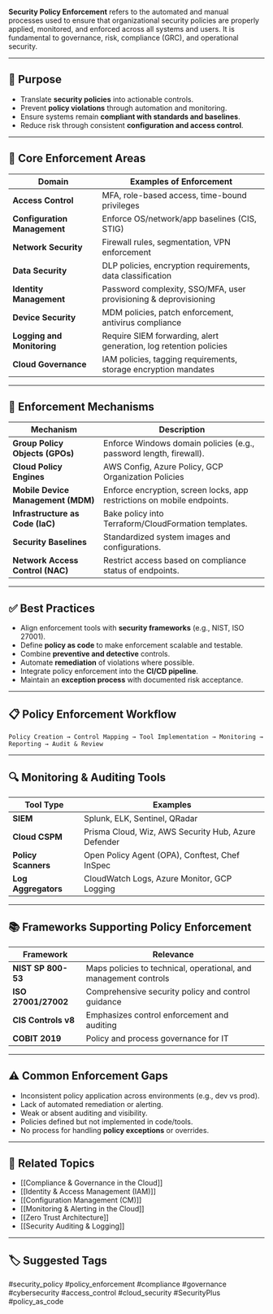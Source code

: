 **Security Policy Enforcement** refers to the automated and manual processes used to ensure that organizational security policies are properly applied, monitored, and enforced across all systems and users. It is fundamental to governance, risk, compliance (GRC), and operational security.

---

## 🎯 Purpose

- Translate **security policies** into actionable controls.
- Prevent **policy violations** through automation and monitoring.
- Ensure systems remain **compliant with standards and baselines**.
- Reduce risk through consistent **configuration and access control**.

---

## 🧱 Core Enforcement Areas

| Domain                     | Examples of Enforcement                                                  |
|----------------------------|--------------------------------------------------------------------------|
| **Access Control**          | MFA, role-based access, time-bound privileges                           |
| **Configuration Management**| Enforce OS/network/app baselines (CIS, STIG)                             |
| **Network Security**        | Firewall rules, segmentation, VPN enforcement                           |
| **Data Security**           | DLP policies, encryption requirements, data classification              |
| **Identity Management**     | Password complexity, SSO/MFA, user provisioning & deprovisioning         |
| **Device Security**         | MDM policies, patch enforcement, antivirus compliance                   |
| **Logging and Monitoring**  | Require SIEM forwarding, alert generation, log retention policies        |
| **Cloud Governance**        | IAM policies, tagging requirements, storage encryption mandates          |

---

## 🔧 Enforcement Mechanisms

| Mechanism                  | Description                                                             |
|----------------------------|-------------------------------------------------------------------------|
| **Group Policy Objects (GPOs)** | Enforce Windows domain policies (e.g., password length, firewall).    |
| **Cloud Policy Engines**    | AWS Config, Azure Policy, GCP Organization Policies                     |
| **Mobile Device Management (MDM)** | Enforce encryption, screen locks, app restrictions on mobile endpoints. |
| **Infrastructure as Code (IaC)** | Bake policy into Terraform/CloudFormation templates.                  |
| **Security Baselines**      | Standardized system images and configurations.                          |
| **Network Access Control (NAC)** | Restrict access based on compliance status of endpoints.              |

---

## ✅ Best Practices

- Align enforcement tools with **security frameworks** (e.g., NIST, ISO 27001).
- Define **policy as code** to make enforcement scalable and testable.
- Combine **preventive and detective** controls.
- Automate **remediation** of violations where possible.
- Integrate policy enforcement into the **CI/CD pipeline**.
- Maintain an **exception process** with documented risk acceptance.

---

## 📋 Policy Enforcement Workflow

```
Policy Creation → Control Mapping → Tool Implementation → Monitoring → Reporting → Audit & Review
```


---

## 🔍 Monitoring & Auditing Tools

| Tool Type         | Examples                                              |
|-------------------|-------------------------------------------------------|
| **SIEM**           | Splunk, ELK, Sentinel, QRadar                         |
| **Cloud CSPM**     | Prisma Cloud, Wiz, AWS Security Hub, Azure Defender  |
| **Policy Scanners**| Open Policy Agent (OPA), Conftest, Chef InSpec        |
| **Log Aggregators**| CloudWatch Logs, Azure Monitor, GCP Logging           |

---

## 📚 Frameworks Supporting Policy Enforcement

| Framework         | Relevance                                                    |
|-------------------|-------------------------------------------------------------|
| **NIST SP 800-53** | Maps policies to technical, operational, and management controls |
| **ISO 27001/27002**| Comprehensive security policy and control guidance         |
| **CIS Controls v8**| Emphasizes control enforcement and auditing                 |
| **COBIT 2019**     | Policy and process governance for IT                        |

---

## ⚠️ Common Enforcement Gaps

- Inconsistent policy application across environments (e.g., dev vs prod).
- Lack of automated remediation or alerting.
- Weak or absent auditing and visibility.
- Policies defined but not implemented in code/tools.
- No process for handling **policy exceptions** or overrides.

---

## 🧩 Related Topics

- [[Compliance & Governance in the Cloud]]
- [[Identity & Access Management (IAM)]]
- [[Configuration Management (CM)]]
- [[Monitoring & Alerting in the Cloud]]
- [[Zero Trust Architecture]]
- [[Security Auditing & Logging]]

---

## 🏷 Suggested Tags

#security_policy #policy_enforcement #compliance #governance #cybersecurity #access_control #cloud_security #SecurityPlus #policy_as_code


